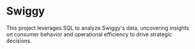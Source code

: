 # Swiggy
This project leverages SQL to analyze Swiggy's data, uncovering insights on consumer behavior and operational efficiency to drive strategic decisions.
